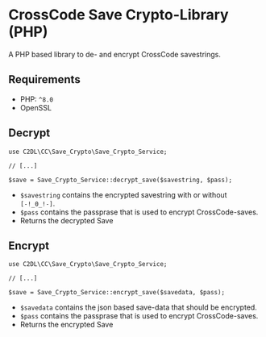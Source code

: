 # CrossCode Save Crypto-Library (PHP)

A PHP based library to de- and encrypt CrossCode savestrings.

## Requirements

- PHP: `^8.0`
- OpenSSL

## Decrypt

```
use C2DL\CC\Save_Crypto\Save_Crypto_Service;

// [...]

$save = Save_Crypto_Service::decrypt_save($savestring, $pass);
```

- `$savestring` contains the encrypted savestring with or without `[-!_0_!-]`.
- `$pass` contains the passprase that is used to encrypt CrossCode-saves.
- Returns the decrypted Save

## Encrypt

```
use C2DL\CC\Save_Crypto\Save_Crypto_Service;

// [...]

$save = Save_Crypto_Service::encrypt_save($savedata, $pass);
```

- `$savedata` contains the json based save-data that should be encrypted.
- `$pass` contains the passprase that is used to encrypt CrossCode-saves.
- Returns the encrypted Save
